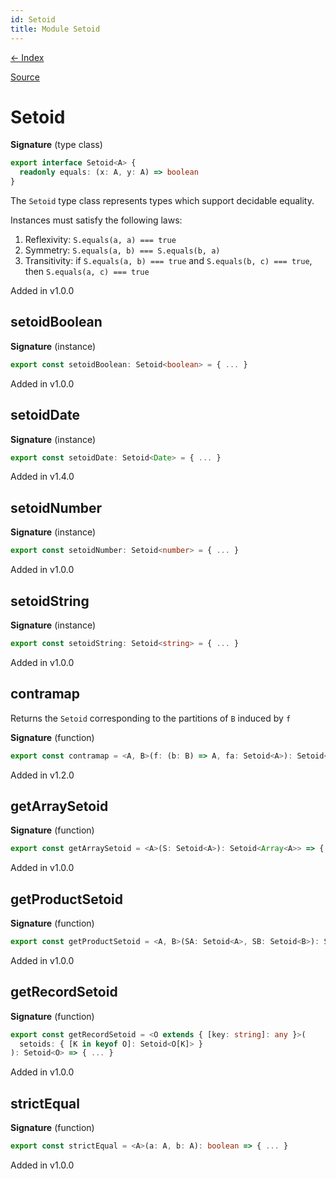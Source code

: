 ```yaml
---
id: Setoid
title: Module Setoid
---
```


[← Index](.)

[Source](https://github.com/gcanti/fp-ts/blob/master/src/Setoid.ts)

# Setoid

**Signature** (type class)

```ts
export interface Setoid<A> {
  readonly equals: (x: A, y: A) => boolean
}
```

The `Setoid` type class represents types which support decidable equality.

Instances must satisfy the following laws:

1. Reflexivity: `S.equals(a, a) === true`
2. Symmetry: `S.equals(a, b) === S.equals(b, a)`
3. Transitivity: if `S.equals(a, b) === true` and `S.equals(b, c) === true`, then `S.equals(a, c) === true`

Added in v1.0.0

## setoidBoolean

**Signature** (instance)

```ts
export const setoidBoolean: Setoid<boolean> = { ... }
```

Added in v1.0.0

## setoidDate

**Signature** (instance)

```ts
export const setoidDate: Setoid<Date> = { ... }
```

Added in v1.4.0

## setoidNumber

**Signature** (instance)

```ts
export const setoidNumber: Setoid<number> = { ... }
```

Added in v1.0.0

## setoidString

**Signature** (instance)

```ts
export const setoidString: Setoid<string> = { ... }
```

Added in v1.0.0

## contramap

Returns the `Setoid` corresponding to the partitions of `B` induced by `f`

**Signature** (function)

```ts
export const contramap = <A, B>(f: (b: B) => A, fa: Setoid<A>): Setoid<B> => { ... }
```

Added in v1.2.0

## getArraySetoid

**Signature** (function)

```ts
export const getArraySetoid = <A>(S: Setoid<A>): Setoid<Array<A>> => { ... }
```

Added in v1.0.0

## getProductSetoid

**Signature** (function)

```ts
export const getProductSetoid = <A, B>(SA: Setoid<A>, SB: Setoid<B>): Setoid<[A, B]> => { ... }
```

Added in v1.0.0

## getRecordSetoid

**Signature** (function)

```ts
export const getRecordSetoid = <O extends { [key: string]: any }>(
  setoids: { [K in keyof O]: Setoid<O[K]> }
): Setoid<O> => { ... }
```

Added in v1.0.0

## strictEqual

**Signature** (function)

```ts
export const strictEqual = <A>(a: A, b: A): boolean => { ... }
```

Added in v1.0.0

